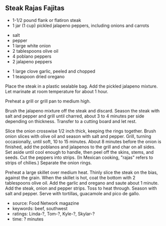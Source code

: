 Steak Rajas Fajitas
-------------------

- 1-1/2 pound flank or flatiron steak
- 1 jar (1 cup) pickled jalapeno peppers, including onions and carrots
<!-- -->
- salt
- pepper
- 1 large white onion
- 2 tablespoons olive oil
- 4 poblano peppers
- 2 jalapeno peppers
<!-- -->
- 1 large clove garlic, peeled and chopped
- 1 teaspoon dried oregano

Place the steak in a plastic sealable bag.  Add the pickled jalapeno
mixture.  Let marinate at room temperature for about 1 hour.

Preheat a grill or grill pan to medium high.

Brush the jalapeno mixture off the steak and discard.  Season the
steak with salt and pepper and grill until charred, about 3 to 4
minutes per side depending on thickness.  Transfer to a cutting board
and let rest.

Slice the onion crosswise 1/2 inch thick, keeping the rings together.
Brush onion slices with olive oil and season with salt and pepper.
Grill, turning occasionally, until soft, 10 to 15 minutes.  About 8
minutes before the onion is finished, add the poblanos and jalapenos
to the grill and char on all sides.  Set aside until cool enough to
handle, then peel off the skins, stems, and seeds.  Cut the peppers
into strips.  (In Mexican cooking, "rajas" refers to strips of
chilies.)  Separate the onion rings.

Preheat a large skillet over medium heat.  Thinly slice the steak on
the bias, against the grain.  When the skillet is hot, coat the bottom
with 2 tablespoons olive oil.  Add the garlic and oregano and saute
about 1 minute.  Add the steak, onion and pepper strips.  Toss to heat
through.  Season with salt and pepper.  Serve with tortillas,
guacamole and pico de gallo.

- source: Food Network magazine
- keywords: beef, southwest
- ratings: Linda-?, Tom-?, Kyle-?, Skylar-?
- time: ? minutes
